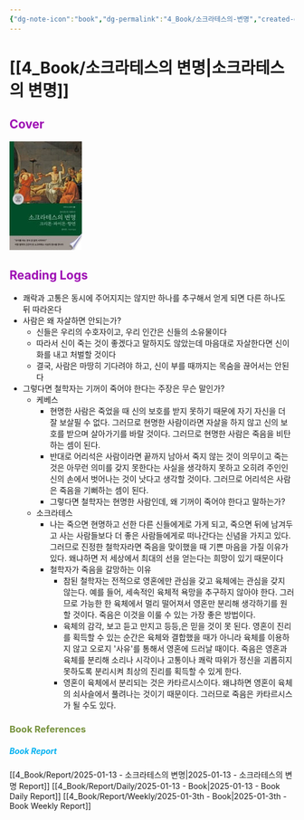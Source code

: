 ```yaml
---
{"dg-note-icon":"book","dg-permalink":"4_Book/소크라테스의-변명","created-date":"2025-01-13 9:43:20 am","date":"2025-01-13","type":"book","tags":["book"],"aliases":null,"category":"Philosophy","title":"소크라테스의 변명","author":"플라톤","publisher":"현대지성","publishDate":"2019-11-15","pages":"525","cover":"http://books.google.com/books/content?id=4_m-DwAAQBAJ&printsec=frontcover&img=1&zoom=1&edge=curl&source=gbs_api","rating":null,"status":"<progress max=100 value=0> </progress> 0%","dg-publish":true,"permalink":"/4_Book/소크라테스의-변명/","dgPassFrontmatter":true,"noteIcon":"book"}
---
```



# [[4_Book/소크라테스의 변명\|소크라테스의 변명]]
## <font color="#9d0ab3">Cover</font>
![Utilities/Images/036f5010b8a2a6ee6cfcf31570a874d6_MD5.jpg](/img/user/Utilities/Images/036f5010b8a2a6ee6cfcf31570a874d6_MD5.jpg)
## <font color="#9d0ab3">Reading Logs </font>
- 쾌락과 고통은 동시에 주어지지는 않지만 하나를 추구해서 얻게 되면 다른 하나도 뒤 따라온다
- 사람은 왜 자살하면 안되는가?
	- 신들은 우리의 수호자이고, 우리 인간은 신들의 소유물이다
	- 따라서 신이 죽는 것이 좋겠다고 말하지도 않았는데 마음대로 자살한다면 신이 화를 내고 처벌할 것이다
	- 결국, 사람은 마땅히 기다려야 하고, 신이 부를 때까지는 목숨을 끊어서는 안된다
- 그렇다면 철학자는 기꺼이 죽어야 한다는 주장은 무슨 말인가?
	- 케베스 
		- 현명한 사람은 죽었을 때 신의 보호를 받지 못하기 때문에 자기 자신을 더 잘 보살필 수 없다. 그러므로 현명한 사람이라면 자살을 하지 않고 신의 보호를 받으며 살아가기를 바랄 것이다. 그러므로 현명한 사람은 죽음을 비탄하는 셈이 된다.
		- 반대로 어리석은 사람이라면 끝까지 남아서 죽지 않는 것이 의무이고 죽는 것은 아무런 의미를 갖지 못한다는 사실을 생각하지 못하고 오히려 주인인 신의 손에서 벗어나는 것이 낫다고 생각할 것이다. 그러므로 어리석은 사람은 죽음을 기뻐하는 셈이 된다.
		- 그렇다면 철학자는 현명한 사람인데, 왜 기꺼이 죽어야 한다고 말하는가?
	- 소크라테스
		- 나는 죽으면 현명하고 선한 다른 신들에게로 가게 되고, 죽으면 뒤에 남겨두고 사는 사람들보다 더 좋은 사람들에게로 떠나간다는 신념을 가지고 있다. 그러므로 진정한 철학자라면 죽음을 맞이했을 때 기쁜 마음을 가질 이유가 있다. 왜냐하면 저 세상에서 최대의 선을 얻는다는 희망이 있기 때문이다
		- 철학자가 죽음을 갈망하는 이유
			- 참된 철학자는 전적으로 영혼에만 관심을 갖고 육체에는 관심을 갖지 않는다. 예를 들어, 세속적인 육체적 욕망을 추구하지 않아야 한다. 그러므로 가능한 한 육체에서 멀리 떨어져서 영혼만 분리해 생각하기를 원할 것이다. 죽음은 이것을 이룰 수 있는 가장 좋은 방법이다.
			- 육체의 감각, 보고 듣고 만지고 등등,은 믿을 것이 못 된다. 영혼이 진리를 획득할 수 있는 순간은 육체와 결합했을 때가 아니라 육체를 이용하지 않고 오로지 '사유'를 통해서 영혼에 드러날 때이다. 죽음은 영혼과 육체를 분리해 소리나 시각이나 고통이나 쾌락 따위가 정신을 괴롭히지 못하도록 분리시켜 최상의 진리를 획득할 수 있게 한다.
			- 영혼이 육체에서 분리되는 것은 카타르시스이다. 왜냐하면 영혼이 육체의 쇠사슬에서 풀려나는 것이기 때문이다. 그러므로 죽음은 카타르시스가 될 수도 있다.








### <font color="#76923c">Book References</font>
##### <font color="#00b0f0">Book Report</font>
[[4_Book/Report/2025-01-13 - 소크라테스의 변명\|2025-01-13 - 소크라테스의 변명 Report]]
[[4_Book/Report/Daily/2025-01-13 - Book\|2025-01-13 - Book Daily Report]]
[[4_Book/Report/Weekly/2025-01-3th - Book\|2025-01-3th - Book Weekly Report]]





